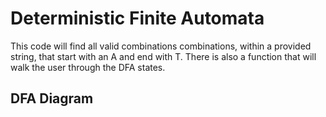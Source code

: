 # Deterministic Finite Automata

This code will find all valid combinations combinations, within a provided string, that start with an A and end with T. There is also a function that will walk the user through the DFA states.

## DFA Diagram 
